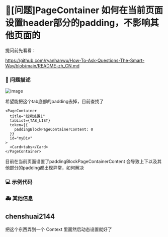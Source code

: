 # 🧐[问题]PageContainer 如何在当前页面设置header部分的padding，不影响其他页面的

提问前先看看：

https://github.com/ryanhanwu/How-To-Ask-Questions-The-Smart-Way/blob/main/README-zh_CN.md

### 🧐 问题描述

![image](https://github.com/ant-design/pro-components/assets/25605435/46b3b207-9918-44d1-a412-7373ca8e97ad)

希望能把这个tab底部的padding去掉，目前查找了

<!--
详细地描述问题，让大家都能理解
-->

    <PageContainer
      title="线索处置1"
      tabList={TAB_LIST}
      token={{
        paddingBlockPageContainerContent: 0
      }}
      id="myDiv"
    >
      <Card>tabs</Card>
    </PageContainer>

目前在当前页面设置了paddingBlockPageContainerContent 会导致上下以及其他部分的padding都出现异常，如何解决

### 💻 示例代码

<!--
如果你有解决方案，在这里清晰地阐述
-->

### 🚑 其他信息

<!--
如截图等其他信息可以贴在这里
-->

## chenshuai2144

把这个东西弄到一个 Context 里面然后动态设置就好了
